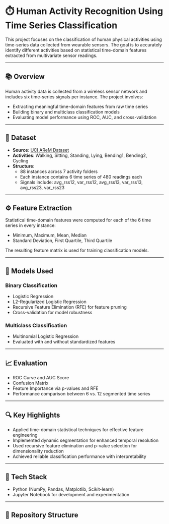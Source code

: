# ⏱️ Human Activity Recognition Using Time Series Classification

This project focuses on the classification of human physical activities using time-series data collected from wearable sensors. The goal is to accurately identify different activities based on statistical time-domain features extracted from multivariate sensor readings.

---

## 📚 Overview

Human activity data is collected from a wireless sensor network and includes six time-series signals per instance. The project involves:

- Extracting meaningful time-domain features from raw time series
- Building binary and multiclass classification models
- Evaluating model performance using ROC, AUC, and cross-validation

---

## 📁 Dataset

- **Source**: [UCI AReM Dataset](https://archive.ics.uci.edu/ml/datasets/Activity+Recognition+system+based+on+Multisensor+data+fusion+%28AReM%29)
- **Activities**: Walking, Sitting, Standing, Lying, Bending1, Bending2, Cycling
- **Structure**:
  - 88 instances across 7 activity folders
  - Each instance contains 6 time series of 480 readings each
  - Signals include: avg_rss12, var_rss12, avg_rss13, var_rss13, avg_rss23, var_rss23

---

## ⚙️ Feature Extraction

Statistical time-domain features were computed for each of the 6 time series in every instance:

- Minimum, Maximum, Mean, Median
- Standard Deviation, First Quartile, Third Quartile

The resulting feature matrix is used for training classification models.

---

## 🤖 Models Used

### Binary Classification
- Logistic Regression
- L2-Regularized Logistic Regression
- Recursive Feature Elimination (RFE) for feature pruning
- Cross-validation for model robustness

### Multiclass Classification
- Multinomial Logistic Regression
- Evaluated with and without standardized features

---

## 📈 Evaluation

- ROC Curve and AUC Score
- Confusion Matrix
- Feature Importance via p-values and RFE
- Performance comparison between 6 vs. 12 segmented time series

---

## 🔍 Key Highlights

- Applied time-domain statistical techniques for effective feature engineering
- Implemented dynamic segmentation for enhanced temporal resolution
- Used recursive feature elimination and p-value selection for dimensionality reduction
- Achieved reliable classification performance with interpretability

---

## 🧩 Tech Stack

- Python (NumPy, Pandas, Matplotlib, Scikit-learn)
- Jupyter Notebook for development and experimentation

---

## 📂 Repository Structure


